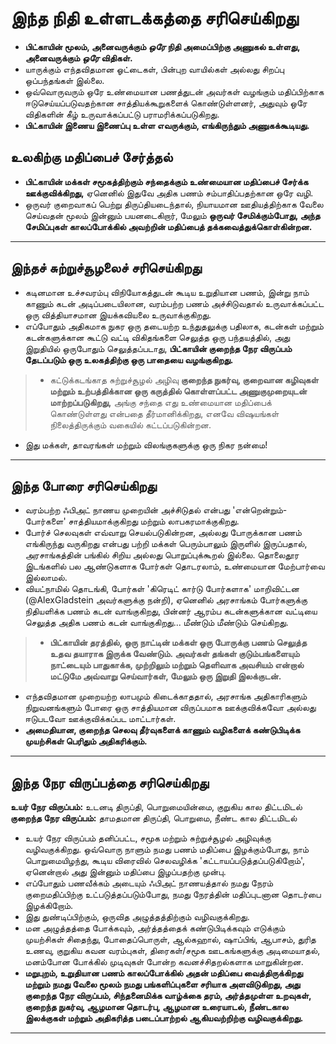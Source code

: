 # இந்த நிதி உள்ளடக்கத்தை சரிசெய்கிறது
* **பிட்காயின் மூலம், அனைவருக்கும் *ஒரே* நிதி அமைப்பிற்கு அணுகல் உள்ளது, அனைவருக்கும் *ஒரே* விதிகள்.**
* யாருக்கும் எந்தவிதமான ஓட்டைகள், பின்புற வாயில்கள் அல்லது சிறப்பு ஒப்பந்தங்கள் இல்லை.
* ஒவ்வொருவரும் ஒரே உண்மையான பணத்துடன் அவர்கள் வழங்கும் மதிப்பிற்காக ஈடுசெய்யப்படுவதற்கான சாத்தியக்கூறுகளைக் கொண்டுள்ளனர், அதுவும் ஒரே விதிகளின் கீழ் உருவாக்கப்பட்டு பராமரிக்கப்படுகிறது.
* **பிட்காயின் இணைய இணைப்பு உள்ள எவருக்கும், எங்கிருந்தும் அணுகக்கூடியது.**

## உலகிற்கு மதிப்பைச் சேர்த்தல்
* **பிட்காயின் மக்கள் சமூகத்திற்கும் சந்தைக்கும் உண்மையான மதிப்பைச் சேர்க்க ஊக்குவிக்கிறது,** ஏனெனில் இதுவே அதிக பணம் சம்பாதிப்பதற்கான ஒரே வழி.
* ஒருவர் குறைவாகப் பெற்று திருப்தியடைந்தால், நியாயமான ஊதியத்திற்காக வேலை செய்வதன் மூலம் இன்னும் பயனடைகிறார், மேலும் **ஒருவர் சேமிக்கும்போது, அந்த சேமிப்புகள் காலப்போக்கில் அவற்றின் மதிப்பைத் தக்கவைத்துக்கொள்கின்றன.**

---
## இந்தச் சுற்றுச்சூழலைச் சரிசெய்கிறது
* கடினமான உச்சவரம்பு விநியோகத்துடன் கூடிய உறுதியான பணம், இன்று நாம் காணும் கடன் அடிப்படையிலான, வரம்பற்ற பணம் அச்சிடுவதால் உருவாக்கப்பட்ட ஒரு வித்தியாசமான இயக்கவியலை உருவாக்குகிறது.
* எப்போதும் அதிகமாக நுகர ஒரு தடையற்ற உந்துதலுக்கு பதிலாக, கடன்கள் மற்றும் கடன்களுக்கான கூட்டு வட்டி விகிதங்களை செலுத்த ஒரு பந்தயத்தில், அது இறுதியில் ஒருபோதும் செலுத்தப்படாது, **பிட்காயின் குறைந்த நேர விருப்பம் தேடப்படும் ஒரு உலகத்திற்கு ஒரு பாதையை வழங்குகிறது.**
>* கட்டுக்கடங்காத சுற்றுச்சூழல் அழிவு **குறைந்த நுகர்வு, குறைவான கழிவுகள் மற்றும் உற்பத்திக்கான ஒரு கருத்தில் கொள்ளப்பட்ட அணுகுமுறையுடன் மாற்றப்படுகிறது,** அங்கு சந்தை எது உண்மையான மதிப்பைக் கொண்டுள்ளது என்பதை தீர்மானிக்கிறது, எனவே விஷயங்கள் நிலைத்திருக்கும் வகையில் கட்டப்படுகின்றன.
* இது மக்கள், தாவரங்கள் மற்றும் விலங்குகளுக்கு ஒரு நிகர நன்மை!
---
## இந்த போரை சரிசெய்கிறது
* வரம்பற்ற ஃபிஅட் நாணய முறையின் அச்சிடுதல் என்பது 'என்றென்றும்-போர்களை' சாத்தியமாக்குகிறது மற்றும் லாபகரமாக்குகிறது.
* போர்ச் செலவுகள் எவ்வாறு செயல்படுகின்றன, அல்லது போருக்கான பணம் எங்கிருந்து வருகிறது என்பது பற்றி மக்கள் பெரும்பாலும் இருளில் இருப்பதால், அரசாங்கத்தின் பங்கில் சிறிய அல்லது பொறுப்புக்கூறல் இல்லை. தொலைதூர இடங்களில் பல ஆண்டுகளாக போர்கள் தொடரலாம், உண்மையான மேற்பார்வை இல்லாமல்.
* வியட்நாமில் தொடங்கி, போர்கள் 'கிரெடிட் கார்டு போர்களாக' மாறிவிட்டன (@AlexGladstein அவர்களுக்கு நன்றி), ஏனெனில் அரசாங்கம் போர்களுக்கு நிதியளிக்க பணம் கடன் வாங்குகிறது, பின்னர் ஆரம்ப கடன்களுக்கான வட்டியை செலுத்த அதிக பணம் கடன் வாங்குகிறது... மீண்டும் மீண்டும் செய்கிறது.
>* **பிட்காயின் தரத்தில், ஒரு நாட்டின் மக்கள் ஒரு போருக்கு பணம் செலுத்த உதவ தயாராக இருக்க வேண்டும். அவர்கள் தங்கள் குடும்பங்களையும் நாட்டையும் பாதுகாக்க, முற்றிலும் மற்றும் தெளிவாக அவசியம் என்றால் மட்டுமே அவ்வாறு செய்வார்கள், மேலும் ஒரு இறுதி இலக்குடன்.**
* எந்தவிதமான முறையற்ற லாபமும் கிடைக்காததால், அரசாங்க அதிகாரிகளும் நிறுவனங்களும் போரை ஒரு சாத்தியமான விருப்பமாக ஊக்குவிக்கவோ அல்லது ஈடுபடவோ ஊக்குவிக்கப்பட மாட்டார்கள்.
* **அமைதியான, குறைந்த செலவு தீர்வுகளைக் காணும் வழிகளைக் கண்டுபிடிக்க முயற்சிகள் பெரிதும் அதிகரிக்கும்.**
---
## இந்த நேர விருப்பத்தை சரிசெய்கிறது

**உயர் நேர விருப்பம்:** உடனடி திருப்தி, பொறுமையின்மை, குறுகிய கால திட்டமிடல்
**குறைந்த நேர விருப்பம்:** தாமதமான திருப்தி, பொறுமை, நீண்ட கால திட்டமிடல்

* உயர் நேர விருப்பம் தனிப்பட்ட, சமூக மற்றும் சுற்றுச்சூழல் அழிவுக்கு வழிவகுக்கிறது. ஒவ்வொரு நாளும் நமது பணம் மதிப்பை இழக்கும்போது, நாம் பொறுமையிழந்து, கூடிய விரைவில் செலவழிக்க 'கட்டாயப்படுத்தப்படுகிறோம்', ஏனென்றால் அது இன்னும் மதிப்பை இழப்பதற்கு முன்பு.
* எப்போதும் பணவீக்கம் அடையும் ஃபிஅட் நாணயத்தால் நமது நேரம் குறைமதிப்பிற்கு உட்படுத்தப்படும்போது, நமது நேரத்தின் மதிப்புடனான தொடர்பை இழக்கிறோம்.
* இது துண்டிப்பிற்கும், ஒருவித அழுத்தத்திற்கும் வழிவகுக்கிறது.
* மன அழுத்தத்தை போக்கவும், அர்த்தத்தைக் கண்டுபிடிக்கவும் எடுக்கும் முயற்சிகள் சிதைந்து, போதைப்பொருள், ஆல்கஹால், ஷாப்பிங், ஆபாசம், துரித உணவு, குறுகிய கவன வரம்புகள், திரைகள்/சமூக ஊடகங்களுக்கு அடிமையாதல், மனம்போன போக்கில் முடிவுகள் போன்ற கவனச்சிதறல்களாக மாறுகின்றன.
* **மறுபுறம், உறுதியான பணம் காலப்போக்கில் அதன் மதிப்பை வைத்திருக்கிறது மற்றும் நமது வேலை மூலம் நமது பங்களிப்புகளை சரியாக அளவிடுகிறது, அது குறைந்த நேர விருப்பம், சிந்தனைமிக்க வாழ்க்கை தரம், அர்த்தமுள்ள உறவுகள், குறைந்த நுகர்வு, ஆழமான தொடர்பு, ஆழமான உரையாடல், நீண்டகால இலக்குகள் மற்றும் அதிகரித்த படைப்பாற்றல் ஆகியவற்றிற்கு வழிவகுக்கிறது.**
---
